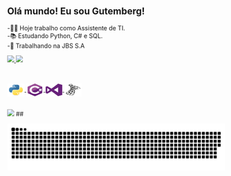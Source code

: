 ## Olá mundo! Eu sou Gutemberg! 
-👨‍💻 Hoje trabalho como Assistente de TI.<br>
-📚 Estudando Python, C# e SQL.<br>
-💼 Trabalhando na JBS S.A<br>

 <div>
  <a href="https://github.com/gutembergfdrti">
  <img height="150em" src="https://github-readme-stats.vercel.app/api?username=gutembergfdrti&show_icons=true&theme=dark&include_all_commits=true&count_private=true"/>
  <img height="150em" src="https://github-readme-stats.vercel.app/api/top-langs/?username=gutembergfdrti&layout=compact&langs_count=16&theme=dark"/>
 </div>
 
  ##
<div style="display: inline_block"><br>
  <img align="center" alt="Guto-Python" height="30" width="40" src="https://raw.githubusercontent.com/devicons/devicon/master/icons/python/python-original.svg">
  <img align="center" alt="Guto-Csharp" height="30" width="40" src="https://raw.githubusercontent.com/devicons/devicon/master/icons/csharp/csharp-original.svg">
  <img align="center" alt="Guto-Visual Studio" height="30" width="40" src="https://github.com/devicons/devicon/blob/master/icons/visualstudio/visualstudio-plain.svg">
  <img align="center" alt="Guto-SQL Server" height="30" width="40" src="https://github.com/devicons/devicon/blob/master/icons/microsoftsqlserver/microsoftsqlserver-plain.svg">

</div>
  
 
  ##
 
<div> 
     <a href="https://www.linkedin.com/in/gutemberg-ferreira-ti/" target="_blank"><img src="https://img.shields.io/badge/-LinkedIn-%230077B5?style=for-the-badge&logo=linkedin&logoColor=white" target="_blank"></a>
     ##
 
  ![Snake animation](https://github.com/gutembergfdrti/gutembergfdrti/blob/main/github-contribution-grid-snake.svg)
